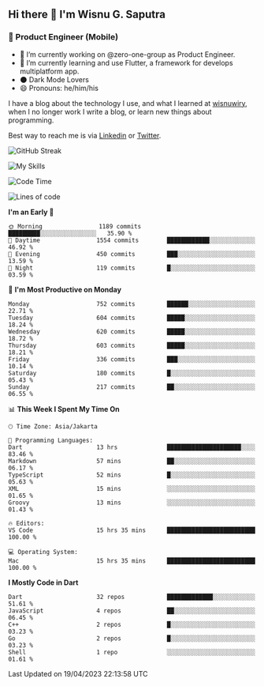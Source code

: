 ## Hi there 👋 I'm Wisnu G. Saputra

### :mobile_phone_off: Product Engineer (Mobile)

- 🔭 I’m currently working on @zero-one-group as Product Engineer.
- 🌱 I’m currently learning and use Flutter, a framework for develops multiplatform app.
- 🌑 Dark Mode Lovers
- 😄 Pronouns: he/him/his

I have a blog about the technology I use, and what I learned at [wisnuwiry](https://wisnuwiry.space/), when I no longer work I write a blog, or learn new things about programming.

Best way to reach me is via [Linkedin](https://www.linkedin.com/in/wisnu-saputra/) or [Twitter](https://twitter.com/wisnuwiry).

![GitHub Streak](https://streak-stats.demolab.com?user=wisnuwiry&theme=dark&hide_border=true)

![My Skills](https://skillicons.dev/icons?i=dart,flutter,kotlin,swift,js,css,neovim,git,linux&perline=5)

<!--START_SECTION:waka-->
![Code Time](http://img.shields.io/badge/Code%20Time-401%20hrs%2052%20mins-blue)

![Lines of code](https://img.shields.io/badge/From%20Hello%20World%20I%27ve%20Written-4.6%20million%20lines%20of%20code-blue)

**I'm an Early 🐤** 

```text
🌞 Morning                1189 commits        █████████░░░░░░░░░░░░░░░░   35.90 % 
🌆 Daytime                1554 commits        ████████████░░░░░░░░░░░░░   46.92 % 
🌃 Evening                450 commits         ███░░░░░░░░░░░░░░░░░░░░░░   13.59 % 
🌙 Night                  119 commits         █░░░░░░░░░░░░░░░░░░░░░░░░   03.59 % 
```
📅 **I'm Most Productive on Monday** 

```text
Monday                   752 commits         ██████░░░░░░░░░░░░░░░░░░░   22.71 % 
Tuesday                  604 commits         █████░░░░░░░░░░░░░░░░░░░░   18.24 % 
Wednesday                620 commits         █████░░░░░░░░░░░░░░░░░░░░   18.72 % 
Thursday                 603 commits         █████░░░░░░░░░░░░░░░░░░░░   18.21 % 
Friday                   336 commits         ███░░░░░░░░░░░░░░░░░░░░░░   10.14 % 
Saturday                 180 commits         █░░░░░░░░░░░░░░░░░░░░░░░░   05.43 % 
Sunday                   217 commits         ██░░░░░░░░░░░░░░░░░░░░░░░   06.55 % 
```


📊 **This Week I Spent My Time On** 

```text
🕑︎ Time Zone: Asia/Jakarta

💬 Programming Languages: 
Dart                     13 hrs              █████████████████████░░░░   83.46 % 
Markdown                 57 mins             ██░░░░░░░░░░░░░░░░░░░░░░░   06.17 % 
TypeScript               52 mins             █░░░░░░░░░░░░░░░░░░░░░░░░   05.63 % 
XML                      15 mins             ░░░░░░░░░░░░░░░░░░░░░░░░░   01.65 % 
Groovy                   13 mins             ░░░░░░░░░░░░░░░░░░░░░░░░░   01.43 % 

🔥 Editors: 
VS Code                  15 hrs 35 mins      █████████████████████████   100.00 % 

💻 Operating System: 
Mac                      15 hrs 35 mins      █████████████████████████   100.00 % 
```

**I Mostly Code in Dart** 

```text
Dart                     32 repos            █████████████░░░░░░░░░░░░   51.61 % 
JavaScript               4 repos             ██░░░░░░░░░░░░░░░░░░░░░░░   06.45 % 
C++                      2 repos             █░░░░░░░░░░░░░░░░░░░░░░░░   03.23 % 
Go                       2 repos             █░░░░░░░░░░░░░░░░░░░░░░░░   03.23 % 
Shell                    1 repo              ░░░░░░░░░░░░░░░░░░░░░░░░░   01.61 % 
```




 Last Updated on 19/04/2023 22:13:58 UTC
<!--END_SECTION:waka-->
